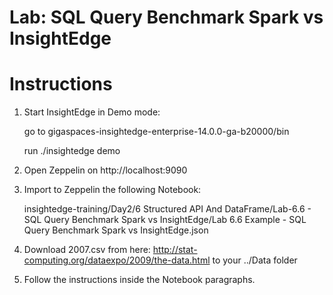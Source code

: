 # Lab: SQL Query Benchmark Spark vs InsightEdge

# Instructions

1. Start InsightEdge in Demo mode:

    go to gigaspaces-insightedge-enterprise-14.0.0-ga-b20000/bin

    run ./insightedge demo

2. Open Zeppelin on http://localhost:9090

3. Import to Zeppelin the following Notebook:

    insightedge-training/Day2/6 Structured API And DataFrame/Lab-6.6 - SQL Query Benchmark Spark vs InsightEdge/Lab 6.6 Example - SQL Query Benchmark Spark vs InsightEdge.json

4. Download 2007.csv from here: http://stat-computing.org/dataexpo/2009/the-data.html to your ../Data folder

5. Follow the instructions inside the Notebook paragraphs.
